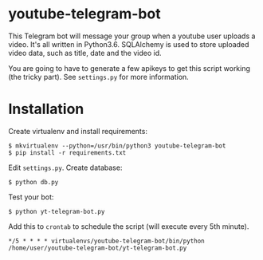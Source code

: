 # youtube-telegram-bot
This Telegram bot will message your group when a youtube user uploads a video. It's all written in Python3.6. SQLAlchemy is used to store uploaded video data, such as title, date and the video id.

You are going to have to generate a few apikeys to get this script working (the tricky part). See `settings.py` for more information.

# Installation
Create virtualenv and install requirements:
```
$ mkvirtualenv --python=/usr/bin/python3 youtube-telegram-bot
$ pip install -r requirements.txt
```
Edit `settings.py`.
Create database:
```
$ python db.py
```
Test your bot:
```
$ python yt-telegram-bot.py
```
Add this to `crontab` to schedule the script (will execute every 5th minute).
```
*/5 * * * *	virtualenvs/youtube-telegram-bot/bin/python /home/user/youtube-telegram-bot/yt-telegram-bot.py
```
